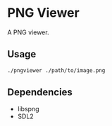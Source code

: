 # PNG Viewer

A PNG viewer.

## Usage

```sh
./pngviewer ./path/to/image.png
```

## Dependencies

- libspng
- SDL2

